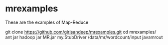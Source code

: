 # mrexamples
These are the examples of Map-Reduce

git clone https://github.com/girisandeep/mrexamples.git
cd mrexamples/
ant jar
hadoop jar MR.jar my.StubDriver /data/mr/wordcount/input javamrout

